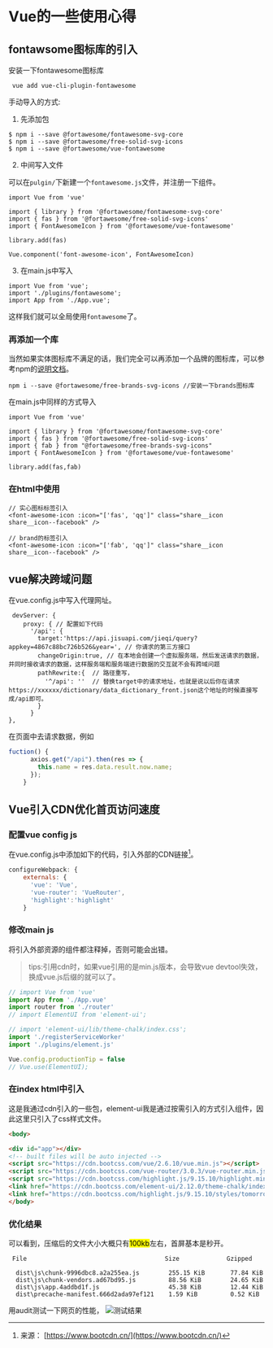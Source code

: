 # Vue的一些使用心得

## fontawsome图标库的引入
安装一下fontawesome图标库
```
 vue add vue-cli-plugin-fontawesome
```
手动导入的方式:
1. 先添加包
```
$ npm i --save @fortawesome/fontawesome-svg-core
$ npm i --save @fortawesome/free-solid-svg-icons
$ npm i --save @fortawesome/vue-fontawesome
```
2. 中间写入文件  

可以在`pulgin/`下新建一个`fontawesome.js`文件，并注册一下组件。
```
import Vue from 'vue'

import { library } from '@fortawesome/fontawesome-svg-core'
import { fas } from '@fortawesome/free-solid-svg-icons'
import { FontAwesomeIcon } from '@fortawesome/vue-fontawesome'

library.add(fas)

Vue.component('font-awesome-icon', FontAwesomeIcon)

```  
3. 在main.js中写入
```
import Vue from 'vue';
import './plugins/fontawesome';
import App from './App.vue';
```
这样我们就可以全局使用`fontawesome`了。
### 再添加一个库
当然如果实体图标库不满足的话，我们完全可以再添加一个品牌的图标库，可以参考npm的[说明文档](https://www.npmjs.com/package/@fortawesome/vue-fontawesome)。
```
npm i --save @fortawesome/free-brands-svg-icons //安装一下brands图标库
```
在main.js中同样的方式导入
```
import Vue from 'vue'

import { library } from '@fortawesome/fontawesome-svg-core'
import { fas } from '@fortawesome/free-solid-svg-icons'
import { fab } from "@fortawesome/free-brands-svg-icons"
import { FontAwesomeIcon } from '@fortawesome/vue-fontawesome'

library.add(fas,fab)
```
### 在html中使用

```
// 实心图标标签引入
<font-awesome-icon :icon="['fas', 'qq']" class="share__icon share__icon--facebook" />

// brand的标签引入
<font-awesome-icon :icon="['fab', 'qq']" class="share__icon share__icon--facebook" />
```
## vue解决跨域问题
在vue.config.js中写入代理网址。
``` javascript{4,7}
 devServer: {
    proxy: { // 配置如下代码
      '/api': {
        target:'https://api.jisuapi.com/jieqi/query?appkey=4867c88bc726b526&year=', // 你请求的第三方接口
        changeOrigin:true, // 在本地会创建一个虚拟服务端，然后发送请求的数据，并同时接收请求的数据，这样服务端和服务端进行数据的交互就不会有跨域问题
        pathRewrite:{  // 路径重写，
          '^/api': ''  // 替换target中的请求地址，也就是说以后你在请求https://xxxxxx/dictionary/data_dictionary_front.json这个地址的时候直接写成/api即可。
        }
      }
},
```
在页面中去请求数据，例如
``` javascript
fuction() {
      axios.get("/api").then(res => {
        this.name = res.data.result.now.name; 
      });
    }
```

## Vue引入CDN优化首页访问速度

### 配置vue config js
在vue.config.js中添加如下的代码，引入外部的CDN链接[^1]。
``` javascript
configureWebpack: {
    externals: {
      'vue': 'Vue',
      'vue-router': 'VueRouter',
      'highlight':'highlight'
    }
  ```
### 修改main js
  将引入外部资源的组件都注释掉，否则可能会出错。
  >tips:引用cdn时，如果vue引用的是min.js版本，会导致vue devtool失效，换成vue.js后缀的就可以了。
  ``` javascript
  // import Vue from 'vue'
  import App from './App.vue'
  import router from './router'
  // import ElementUI from 'element-ui';

  // import 'element-ui/lib/theme-chalk/index.css';
  import './registerServiceWorker'
  import './plugins/element.js'

  Vue.config.productionTip = false
  // Vue.use(ElementUI);
  ```
  
### 在index html中引入
  这是我通过cdn引入的一些包，element-ui我是通过按需引入的方式引入组件，因此这里只引入了css样式文件。
  ``` html
  <body>

  <div id="app"></div>
  <!-- built files will be auto injected -->
  <script src="https://cdn.bootcss.com/vue/2.6.10/vue.min.js"></script>
  <script src="https://cdn.bootcss.com/vue-router/3.0.3/vue-router.min.js"></script>
  <script src="https://cdn.bootcss.com/highlight.js/9.15.10/highlight.min.js"></script>
  <link href="https://cdn.bootcss.com/element-ui/2.12.0/theme-chalk/index.css" rel="stylesheet">
  <link href="https://cdn.bootcss.com/highlight.js/9.15.10/styles/tomorrow-night.min.css" rel="stylesheet">
</body>
```
### 优化结果
 可以看到，压缩后的文件大小大概只有<mark>100kb</mark>左右，首屏基本是秒开。
```
 File                                      Size             Gzipped

  dist\js\chunk-9996dbc8.a2a255ea.js        255.15 KiB       77.84 KiB
  dist\js\chunk-vendors.ad67bd95.js         88.56 KiB        24.65 KiB
  dist\js\app.4addbd1f.js                   45.38 KiB        12.44 KiB
  dist\precache-manifest.666d2ada97ef121    1.59 KiB         0.52 KiB
```
用audit测试一下网页的性能，
![测试结果](https://eric-sheng-1300164148.cos.ap-guangzhou.myqcloud.com/2019/10/%E5%BE%AE%E4%BF%A1%E6%88%AA%E5%9B%BE_20191023171640.png)


  [^1]: 来源： [https://www.bootcdn.cn/](https://www.bootcdn.cn/)